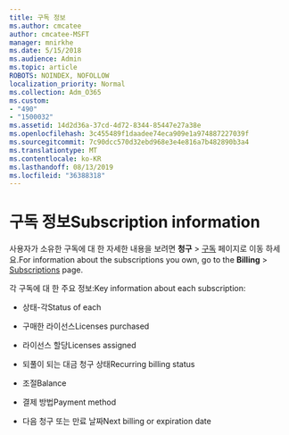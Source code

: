 ```yaml
---
title: 구독 정보
ms.author: cmcatee
author: cmcatee-MSFT
manager: mnirkhe
ms.date: 5/15/2018
ms.audience: Admin
ms.topic: article
ROBOTS: NOINDEX, NOFOLLOW
localization_priority: Normal
ms.collection: Adm_O365
ms.custom:
- "490"
- "1500032"
ms.assetid: 14d2d36a-37cd-4d72-8344-85447e27a38e
ms.openlocfilehash: 3c455489f1daadee74eca909e1a974887227039f
ms.sourcegitcommit: 7c90dcc570d32ebd968e3e4e816a7b482890b3a4
ms.translationtype: MT
ms.contentlocale: ko-KR
ms.lasthandoff: 08/13/2019
ms.locfileid: "36388318"
---
```

# <a name="subscription-information"></a><span data-ttu-id="627c3-102">구독 정보</span><span class="sxs-lookup"><span data-stu-id="627c3-102">Subscription information</span></span>

<span data-ttu-id="627c3-103">사용자가 소유한 구독에 대 한 자세한 내용을 보려면 **청구** \> [구독](https://go.microsoft.com/fwlink/p/?linkid=842054) 페이지로 이동 하세요.</span><span class="sxs-lookup"><span data-stu-id="627c3-103">For information about the subscriptions you own, go to the **Billing** \> [Subscriptions](https://go.microsoft.com/fwlink/p/?linkid=842054) page.</span></span>
  
<span data-ttu-id="627c3-104">각 구독에 대 한 주요 정보:</span><span class="sxs-lookup"><span data-stu-id="627c3-104">Key information about each subscription:</span></span>
  
- <span data-ttu-id="627c3-105">상태-각</span><span class="sxs-lookup"><span data-stu-id="627c3-105">Status of each</span></span>

- <span data-ttu-id="627c3-106">구매한 라이선스</span><span class="sxs-lookup"><span data-stu-id="627c3-106">Licenses purchased</span></span>

- <span data-ttu-id="627c3-107">라이선스 할당</span><span class="sxs-lookup"><span data-stu-id="627c3-107">Licenses assigned</span></span>

- <span data-ttu-id="627c3-108">되풀이 되는 대금 청구 상태</span><span class="sxs-lookup"><span data-stu-id="627c3-108">Recurring billing status</span></span>

- <span data-ttu-id="627c3-109">조절</span><span class="sxs-lookup"><span data-stu-id="627c3-109">Balance</span></span>

- <span data-ttu-id="627c3-110">결제 방법</span><span class="sxs-lookup"><span data-stu-id="627c3-110">Payment method</span></span>

- <span data-ttu-id="627c3-111">다음 청구 또는 만료 날짜</span><span class="sxs-lookup"><span data-stu-id="627c3-111">Next billing or expiration date</span></span>